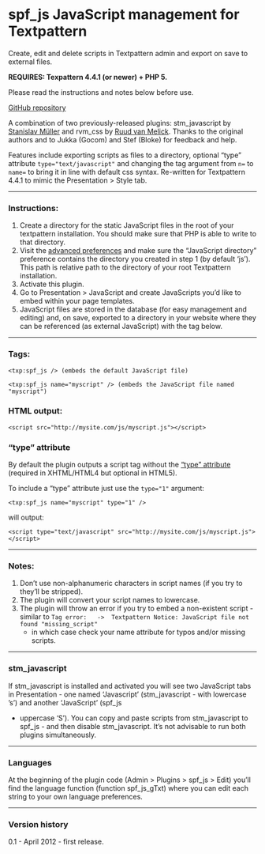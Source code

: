 spf_js JavaScript management for Textpattern
============================================

Create, edit and delete scripts in Textpattern admin and export on save
to external files.

**REQUIRES: Texpattern 4.4.1 (or newer) + PHP 5.**

Please read the instructions and notes below before use.

[GitHub repository][]

A combination of two previously-released plugins: stm\_javascript by
[Stanislav Müller][] and rvm\_css by [Ruud van Melick][]. Thanks to the
original authors and to Jukka (Gocom) and Stef (Bloke) for feedback and
help.

Features include exporting scripts as files to a directory, optional
“type” attribute `type="text/javascript"` and changing the tag argument
from `n=` to `name=` to bring it in line with default css syntax.
Re-written for Textpattern 4.4.1 to mimic the Presentation \> Style tab.

  

* * * * *

  

### Instructions:

1.  Create a directory for the static JavaScript files in the root of
    your textpattern installation. You should make sure that
    <span class="caps">PHP</span> is able to write to that directory.
2.  Visit the [advanced preferences][] and make sure the “JavaScript
    directory” preference contains the directory you created in step 1
    (by default ‘js’). This path is relative path to the directory of
    your root Textpattern installation.
3.  Activate this plugin.
4.  Go to Presentation \> JavaScript and create JavaScripts you’d like
    to embed within your page templates.
5.  JavaScript files are stored in the database (for easy management and
    editing) and, on save, exported to a directory in your website where
    they can be referenced (as external JavaScript) with the tag below.

  

* * * * *

  

### Tags:

`<txp:spf_js /> (embeds the default JavaScript file)`

`<txp:spf_js name="myscript" /> (embeds the JavaScript file named "myscript")`

  

### HTML output:

`<script src="http://mysite.com/js/myscript.js"></script>`

  

### “type” attribute

By default the plugin outputs a script tag without the [“type”
attribute][] (required in XHTML/HTML4 but optional in HTML5).

To include a “type” attribute just use the `type="1"` argument:

`<txp:spf_js name="myscript" type="1" />`

will output:

`<script type="text/javascript" src="http://mysite.com/js/myscript.js"></script>`

  

* * * * *

  

### Notes:

1.  Don’t use non-alphanumeric characters in script names (if you try to
    they’ll be stripped).
2.  The plugin will convert your script names to lowercase.
3.  The plugin will throw an error if you try to embed a non-existent
    script - similar to
    `Tag error:   ->  Textpattern Notice: JavaScript file not found "missing_script"`
    - in which case check your name attribute for typos and/or missing
    scripts.

  

* * * * *

  

### stm\_javascript

If stm\_javascript is installed and activated you will see two
JavaScript tabs in Presentation - one named ‘Javascript’
(stm\_javascript - with lowercase ’s’) and another ‘JavaScript’ (spf\_js
- uppercase ‘S’). You can copy and paste scripts from stm\_javascript to
spf\_js - and then disable stm\_javascript. It’s not advisable to run
both plugins simultaneously.

  

* * * * *

  

### Languages

At the beginning of the plugin code (Admin \> Plugins \> spf\_js \>
Edit) you’ll find the language function (function spf\_js\_gTxt) where
you can edit each string to your own language preferences.

  

* * * * *

  

### Version history

0.1 - April 2012 - first release.

  [GitHub repository]: https://github.com/spiffin/spf_js
  [Stanislav Müller]: https://github.com/lifedraft/stm_javascript
  [Ruud van Melick]: http://vanmelick.com/
  [advanced preferences]: index.php?event=prefs&step=advanced_prefs
  [“type” attribute]: http://www.w3schools.com/html5/tag_script.asp